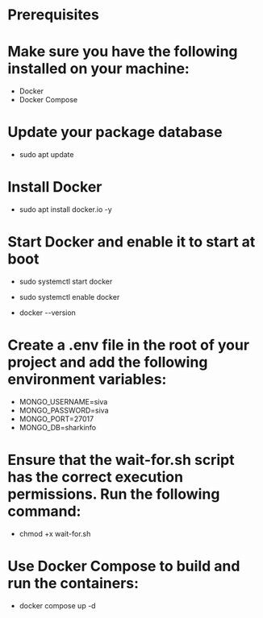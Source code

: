 # Prerequisites
# Make sure you have the following installed on your machine:

- Docker
- Docker Compose

# Update your package database

- sudo apt update

# Install Docker
- sudo apt install docker.io -y

# Start Docker and enable it to start at boot

- sudo systemctl start docker
- sudo systemctl enable docker

- docker --version
# Create a .env file in the root of your project and add the following environment variables:

- MONGO_USERNAME=siva
- MONGO_PASSWORD=siva
- MONGO_PORT=27017
- MONGO_DB=sharkinfo

# Ensure that the wait-for.sh script has the correct execution permissions. Run the following command:

- chmod +x wait-for.sh

# Use Docker Compose to build and run the containers:

- docker compose up -d
